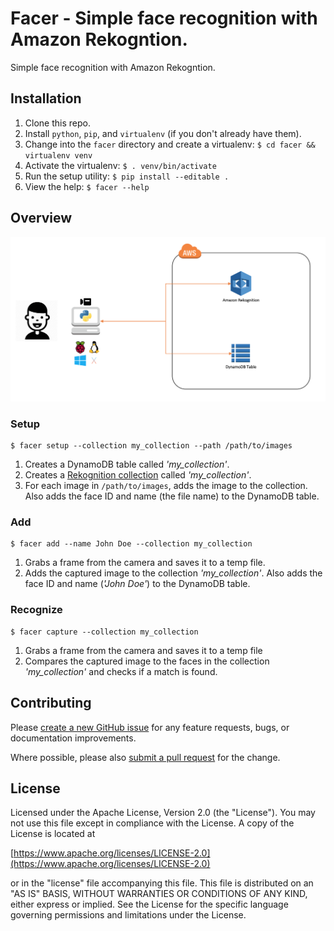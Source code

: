 # Facer - Simple face recognition with Amazon Rekogntion.

Simple face recognition with Amazon Rekogntion.

## Installation
1. Clone this repo.
2. Install `python`, `pip`, and `virtualenv` (if you don't already have them).
3. Change into the `facer` directory and create a virtualenv: `$ cd facer && virtualenv venv`
4. Activate the virtualenv: `$ . venv/bin/activate`
5. Run the setup utility: `$ pip install --editable .`
6. View the help: `$ facer --help`

## Overview

![overview](images/facer.png)

### Setup

```
$ facer setup --collection my_collection --path /path/to/images

```

1. Creates a DynamoDB table called *'my_collection'*.
2. Creates a [Rekognition collection](http://docs.aws.amazon.com/rekognition/latest/dg/howitworks-collection.html) called *'my_collection'*.
3. For each image in `/path/to/images`, adds the image to the collection. Also adds the face ID and name (the file name) to the DynamoDB table.

### Add

```
$ facer add --name John Doe --collection my_collection

```

1. Grabs a frame from the camera and saves it to a temp file.
2. Adds the captured image to the collection *'my_collection'*. Also adds the face ID and name (*'John Doe'*) to the DynamoDB table.


### Recognize

```
$ facer capture --collection my_collection

```

1. Grabs a frame from the camera and saves it to a temp file
2. Compares the captured image to the faces in the collection *'my_collection'* and checks if a match is found. 


## Contributing

Please [create a new GitHub issue](https://github.com/dstroppa/facer/issues/new) for any feature requests, bugs, or documentation improvements. 

Where possible, please also [submit a pull request](https://help.github.com/articles/creating-a-pull-request-from-a-fork/) for the change. 

## License

Licensed under the Apache License, Version 2.0 (the "License"). You may not use this file except in compliance with the License. A copy of the License is located at

[https://www.apache.org/licenses/LICENSE-2.0](https://www.apache.org/licenses/LICENSE-2.0)

or in the "license" file accompanying this file. This file is distributed on an "AS IS" BASIS, WITHOUT WARRANTIES OR CONDITIONS OF ANY KIND, either express or implied. See the License for the specific language governing permissions and limitations under the License.
